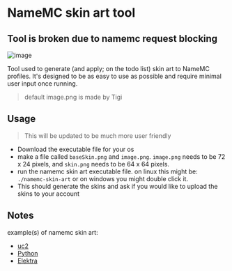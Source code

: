 # NameMC skin art tool

## Tool is broken due to namemc request blocking
![image](https://github.com/Kqzz/namemc-art/assets/48300938/1c128227-666f-45d6-920d-8cae022d27ef)


Tool used to generate (and apply; on the todo list) skin art to NameMC profiles. It's designed to be as easy to use as possible and require minimal user input once running. 

> default image.png is made by Tigi

## Usage

> This will be updated to be much more user friendly

- Download the executable file for your os
- make a file called `baseSkin.png` and `image.png`. `image.png` needs to be 72 x 24 pixels, and `skin.png` needs to be 64 x 64 pixels.
- run the namemc skin art executable file. on linux this might be: `./namemc-skin-art` or on windows you might double click it.
- This should generate the skins and ask if you would like to upload the skins to your account

## Notes

example(s) of namemc skin art:

- [uc2](https://mine.ly/uc2.4)
- [Python](https://mine.ly/Python.1)
- [Elektra](https://mine.ly/Elektra)
